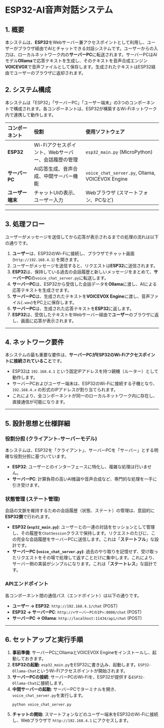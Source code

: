 
# ESP32-AI音声対話システム

## 1\. 概要

本システムは、**ESP32**をWebサーバー兼アクセスポイントとして利用し、ユーザーがブラウザ経由でAIとチャットできる対話システムです。ユーザーからの入力は、ローカルネットワーク内の**サーバーPC**に転送されます。サーバーPCはAIモデル**Ollama**で応答テキストを生成し、そのテキストを音声合成エンジン**VOICEVOX**で音声ファイルとして保存します。生成されたテキストはESP32経由でユーザーのブラウザに返却されます。

## 2\. システム構成

本システムは「ESP32」「サーバーPC」「ユーザー端末」の3つのコンポーネントで構成されます。各コンポーネントは、ESP32が構築するWi-Fiネットワーク内で連携して動作します。

| コンポーネント | 役割 | 使用ソフトウェア |
| :--- | :--- | :--- |
| **ESP32** | Wi-Fiアクセスポイント、Webサーバー、会話履歴の管理 | `esp32_main.py` (MicroPython) |
| **サーバーPC** | AI応答生成、音声合成、中間サーバー機能 | `voice_chat_server.py`, Ollama, VOICEVOX Engine |
| **ユーザー端末** | チャットUIの表示、ユーザー入力 | Webブラウザ (スマートフォン、PCなど) |

-----

## 3\. 処理フロー

ユーザーがメッセージを送信してから応答が表示されるまでの処理の流れは以下の通りです。

1.  **ユーザー**は、ESP32のWi-Fiに接続し、ブラウザでチャット画面 (`http://192.168.4.1`) を開きます。
2.  ユーザーがメッセージを送信すると、リクエストは**ESP32**に送信されます。
3.  **ESP32**は、保持している過去の会話履歴と新しいメッセージをまとめて、**サーバーPC**の`voice_chat_server.py`に転送します。
4.  **サーバーPC**は、ESP32から受信した会話データを**Ollama**に渡し、AIによる応答テキストを生成させます。
5.  **サーバーPC**は、生成されたテキストを**VOICEVOX Engine**に渡し、音声ファイル(`.wav`)をPC上に保存します。
6.  **サーバーPC**は、生成された応答テキストを**ESP32**に返します。
7.  **ESP32**は、受信したテキストをWebサーバー経由で**ユーザー**のブラウザに返し、画面に応答が表示されます。

-----

## 4\. ネットワーク要件

本システムの最も重要な要件は、**サーバーPCがESP32のWi-Fiアクセスポイントに接続されていること**です。

  - ESP32は `192.168.4.1` という固定IPアドレスを持つ親機（ルーター）として動作します。
  - サーバーPCおよびユーザー端末は、ESP32のWi-Fiに接続する子機となり、`192.168.4.x` の形式のIPアドレスが割り当てられます。
  - これにより、全コンポーネントが同一のローカルネットワーク内に存在し、直接通信が可能になります。

-----

## 5\. 設計思想と仕様詳細

### 役割分担 (クライアント-サーバーモデル)

本システムは、ESP32を「クライアント」、サーバーPCを「サーバー」とする明確な役割分担に基づいています。

  - **ESP32**: ユーザーとのインターフェースに特化し、複雑な処理は行いません。
  - **サーバーPC**: 計算負荷の高いAI推論や音声合成など、専門的な処理を一手に引き受けます。

### 状態管理 (ステート管理)

会話の文脈を維持するための会話履歴（状態、ステート）の管理は、意図的に**ESP32側**で行われます。

  - **ESP32 (`esp32_main.py`)**: ユーザーとの一連の対話をセッションとして管理し、その履歴を`ChatSession`クラスで保持します。リクエストのたびに、この完全な会話履歴をサーバーPCに送信します。これは「**ステートフル**」な設計です。
  - **サーバーPC (`voice_chat_server.py`)**: 過去のやり取りを記憶せず、受け取ったリクエストをその場で処理して返すことだけに集中します。これにより、サーバー側の実装がシンプルになります。これは「**ステートレス**」な設計です。

### APIエンドポイント

各コンポーネント間の通信パス（エンドポイント）は以下の通りです。

  - **ユーザー → ESP32**: `http://192.168.4.1/chat` (POST)
  - **ESP32 → サーバーPC**: `http://<サーバーPCのIP>:8000/chat` (POST)
  - **サーバーPC → Ollama**: `http://localhost:11434/api/chat` (POST)

-----

## 6\. セットアップと実行手順

1.  **事前準備**: サーバーPCにOllamaとVOICEVOX Engineをインストールし、起動しておきます。
2.  **ESP32の起動**: `esp32_main.py`をESP32に書き込み、起動します。`ESP32-Ollama-Chat`というWi-Fiアクセスポイントが開始されます。
3.  **サーバーPCの接続**: サーバーPCのWi-Fiを、ESP32が提供する`ESP32-Ollama-Chat`に接続します。
4.  **中間サーバーの起動**: サーバーPCでターミナルを開き、`voice_chat_server.py`を実行します。
    ```bash
    python voice_chat_server.py
    ```
5.  **チャットの開始**: スマートフォンなどのユーザー端末をESP32のWi-Fiに接続し、Webブラウザで `http://192.168.4.1` にアクセスします。

